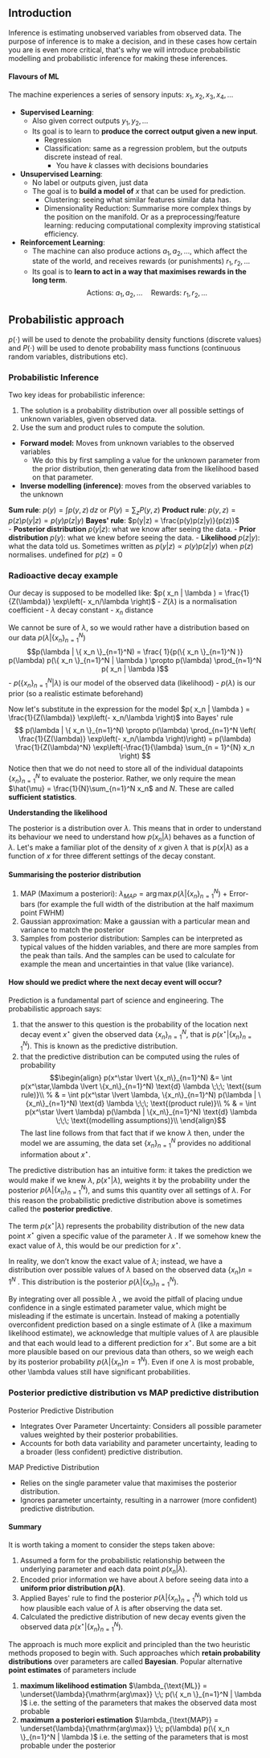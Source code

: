## Introduction
Inference is estimating unobserved variables from observed data. The purpose of inference is to make a decision, and in these cases how certain you are is even more critical, that's why we will introduce probabilistic modelling and probabilistic inference for making these inferences.

#### Flavours of ML
The machine experiences a series of sensory inputs: $x_1, x_2, x_3, x_4, \dots$

- **Supervised Learning**:
	- Also given correct outputs $y_1, y_2, \dots$
	- Its goal is to learn to **produce the correct output given a new input**.
	  - Regression
	  - Classification: same as a regression problem, but the outputs discrete instead of real. 
		  - You have $k$ classes with decisions boundaries 
- **Unsupervised Learning**:
	- No label or outputs given, just data
	- The goal is to **build a model of** $x$ that can be used for prediction.
		- Clustering: seeing what similar features similar data has. 
		- Dimensionality Reduction: Summarise more complex things by the position on the manifold. Or as a preprocessing/feature learning: reducing computational complexity improving statistical efficiency. 
- **Reinforcement Learning**:
	- The machine can also produce actions $a_1, a_2, \dots$, which affect the state of the world, and receives rewards (or punishments) $r_1, r_2, \dots$
	- Its goal is to **learn to act in a way that maximises rewards in the long term**.$$\text{Actions: } a_1, a_2, \dots \quad \text{Rewards: } r_1, r_2, \dots$$

## Probabilistic approach
 $p(\cdot)$ will be used to denote the probability density functions (discrete values) and $P(\cdot)$ will be used to denote probability mass functions (continuous random variables, distributions etc).
### Probabilistic Inference
Two key ideas for probabilistic inference:
1. The solution is a probability distribution over all possible settings of unknown variables, given observed data.
2. Use the sum and product rules to compute the solution.

- **Forward model:** Moves from unknown variables to the observed variables
	- We do this by first sampling a value for the unknown parameter from the prior distribution, then generating data from the likelihood based on that parameter.
- **Inverse modelling (inference)**: moves from the observed variables to the unknown


**Sum rule**: $p(y) = \int p(y, z) \, dz$  or $P(y) = \sum_{z} P(y,z)$
**Product rule**: $p(y, z) = p(z)p(y|z) = p(y)p(z|y)$
**Bayes' rule**: $p(y|z) = \frac{p(y)p(z|y)}{p(z)}$  
	- **Posterior distribution** $p(y|z)$: what we know after seeing the data.
	- **Prior distribution** $p(y)$: what we knew before seeing the data.
	- **Likelihood** $p(z|y)$: what the data told us.
	Sometimes written as $p(y|z) \propto p(y)p(z|y)$ when $p(z)$ normalises. undefined for $p(z)=0$


### Radioactive decay example
Our decay is supposed to be modelled like: $p( x_n | \lambda ) = \frac{1}{Z(\lambda)} \exp\left(- x_n/\lambda \right)$
	 - $Z(\lambda)$ is a normalisation coefficient
	 - $\lambda$ decay constant
	 - $x_n$ distance

We cannot be sure of $\lambda$, so we would rather have a distribution based on our data $p(\lambda|\{ x_n \}_{n=1}^N)$
$$p(\lambda | \{ x_n \}_{n=1}^N) = \frac{ 1}{p(\{ x_n \}_{n=1}^N )} p(\lambda) p(\{ x_n \}_{n=1}^N | \lambda ) \propto p(\lambda) \prod_{n=1}^N p( x_n | \lambda )$$
	- $p(\{ x_n \}_{n=1}^N | \lambda )$ is our model of the observed data (likelihood)
	- $p(\lambda)$ is our prior (so a realistic estimate beforehand)

Now let's substitute in the expression for the model $p( x_n | \lambda ) = \frac{1}{Z(\lambda)} \exp\left(- x_n/\lambda \right)$ into Bayes' rule
$$
p(\lambda | \{ x_n \}_{n=1}^N) \propto p(\lambda) \prod_{n=1}^N \left( \frac{1}{Z(\lambda)} \exp\left(- x_n/\lambda \right)\right) = p(\lambda)  \frac{1}{Z(\lambda)^N} \exp\left(-\frac{1}{\lambda} \sum_{n = 1}^{N} x_n \right)
$$
	Notice then that we do not need to store all of the individual datapoints $\{ x_n \}_{n=1}^N$ to evaluate the posterior. Rather, we only require the mean $\hat{\mu} = \frac{1}{N}\sum_{n=1}^N x_n$ and $N$. These are called **sufficient statistics**.

**Understanding the likelihood**

The posterior is a distribution over $\lambda$. This means that in order to understand its behaviour we need to understand how $p( x_n | \lambda )$ behaves as a function of $\lambda$. Let's make a familiar plot of the density of $x$ given $\lambda$ that is $p( x | \lambda )$ as a function of $x$ for three different settings of the decay constant.

#### Summarising the posterior distribution
1. MAP (Maximum a posteriori): $\lambda_{MAP} = \arg \max p(\lambda | \{x_n\}_{n=1}^N)$ + Error-bars (for example the full width of the distribution at the half maximum point FWHM)
2. Gaussian approximation: Make a gaussian with a particular mean and variance to match the posterior 
3. Samples from posterior distribution: Samples can be interpreted as typical values of the hidden variables, and there are more samples from the peak than tails. And the samples can be used to calculate for example the mean and uncertainties in that value (like variance). 

#### How should we predict where the next decay event will occur?

Prediction is a fundamental part of science and engineering. The probabilistic approach says:
1. that the answer to this question is the probability of the location next decay event $x^\star$ given the observed data $\{x_n\}_{n=1}^N$, that is $p(x^\star \lvert \{x_n\}_{n=1}^N)$. This is known as the predictive distribution.
2. that the predictive distribution can be computed using the rules of probability
$$\begin{align}
p(x^\star \lvert \{x_n\}_{n=1}^N) &= \int p(x^\star,\lambda \lvert \{x_n\}_{n=1}^N) \text{d} \lambda \;\;\; \text{(sum rule)}\\
%
& = \int p(x^\star \lvert  \lambda, \{x_n\}_{n=1}^N) p(\lambda | \{x_n\}_{n=1}^N) \text{d} \lambda \;\;\; \text{(product rule)}\\ 
%
& = \int p(x^\star \lvert  \lambda) p(\lambda | \{x_n\}_{n=1}^N) \text{d} \lambda \;\;\; \text{(modelling assumptions)}\\ 
\end{align}$$
	The last line follows from that fact that if we know $\lambda$ then, under the model we are assuming, the data set $\{x_n\}_{n=1}^N$ provides no additional information about $x^\star$.

The predictive distribution has an intuitive form: it takes the prediction we would make if we knew $\lambda$, $p(x^\star \lvert  \lambda)$, weights it by the probability under the posterior $p(\lambda | \{x_n\}_{n=1}^N)$, and sums this quantity over all settings of $\lambda$. For this reason the probabilistic predictive distribution above is sometimes called the **posterior predictive**.

The term  $p(x^\star | \lambda)$  represents the probability distribution of the new data point  $x^\star$  given a specific value of the parameter  $\lambda$ . If we somehow knew the exact value of  $\lambda$, this would be our prediction for  $x^\star$.

In reality, we don’t know the exact value of  $\lambda$; instead, we have a distribution over possible values of  $\lambda$  based on the observed data  $\{x_n\}{n=1}^N$ . This distribution is the posterior  $p(\lambda | \{x_n\}_{n=1}^N)$.

By integrating over all possible  $\lambda$ , we avoid the pitfall of placing undue confidence in a single estimated parameter value, which might be misleading if the estimate is uncertain. Instead of making a potentially overconfident prediction based on a single estimate of  $\lambda$  (like a maximum likelihood estimate), we acknowledge that multiple values of  $\lambda$  are plausible and that each would lead to a different prediction for  $x^\star$. But some are a bit more plausible based on our previous data than others, so we weigh each by its posterior probability  $p(\lambda | \{x_n\}{n=1}^N)$. Even if one $\lambda$ is most probable, other  \lambda  values still have significant probabilities.

### Posterior predictive distribution vs MAP predictive distribution
Posterior Predictive Distribution
- Integrates Over Parameter Uncertainty: Considers all possible parameter values weighted by their posterior probabilities.
- Accounts for both data variability and parameter uncertainty, leading to a broader (less confident) predictive distribution.

MAP Predictive Distribution
- Relies on the single parameter value that maximises the posterior distribution.
- Ignores parameter uncertainty, resulting in a narrower (more confident) predictive distribution.

#### Summary
It is worth taking a moment to consider the steps taken above:

1. Assumed a form for the probabilistic relationship between the underlying parameter and each data point $p(x_n|\lambda)$.
2. Encoded prior information we have about $\lambda$ before seeing data into a **uniform prior distribution $p(\lambda)$**.
3. Applied Bayes' rule to find the posterior $p(\lambda|\{x_n\}_{n=1}^N)$ which told us how plausible each value of $\lambda$ is after observing the data set.
4. Calculated the predictive distribution of new decay events given the observed data $p(x^\star | \{x_{n}\}_{n=1}^N)$.

The approach is much more explicit and principled than the two heuristic methods proposed to begin with. Such approaches which **retain probability distributions** over parameters are called **Bayesian**. Popular alternative **point estimates** of parameters include

1. **maximum likelihood estimation** $\lambda_{\text{ML}} = \underset{\lambda}{\mathrm{arg\max}} \;\; p(\{ x_n \}_{n=1}^N | \lambda )$ i.e. the setting of the parameters that makes the observed data most probable
2. **maximum a posteriori estimation** $\lambda_{\text{MAP}} = \underset{\lambda}{\mathrm{arg\max}} \;\; p(\lambda) p(\{ x_n \}_{n=1}^N | \lambda )$ i.e. the setting of the parameters that is most probable under the posterior


